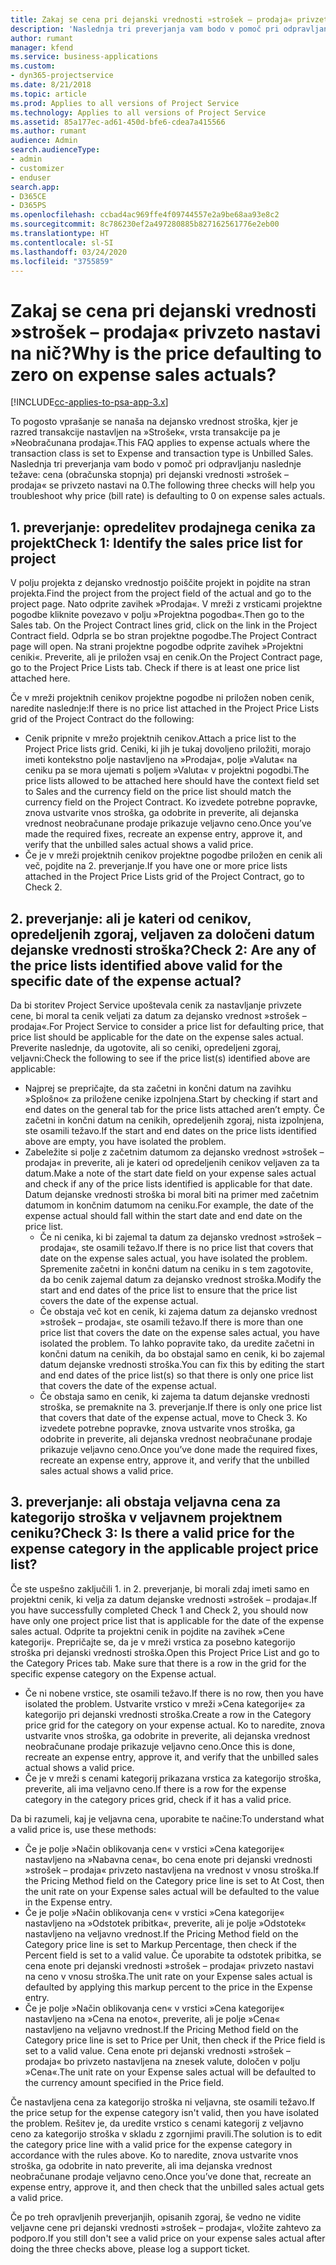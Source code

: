 ```yaml
---
title: Zakaj se cena pri dejanski vrednosti »strošek – prodaja« privzeto nastavi na nič?
description: 'Naslednja tri preverjanja vam bodo v pomoč pri odpravljanju naslednje težave: cena pri dejanski vrednosti »strošek – prodaja« se privzeto nastavi na 0.'
author: rumant
manager: kfend
ms.service: business-applications
ms.custom:
- dyn365-projectservice
ms.date: 8/21/2018
ms.topic: article
ms.prod: Applies to all versions of Project Service
ms.technology: Applies to all versions of Project Service
ms.assetid: 85a177ec-ad61-450d-bfe6-cdea7a415566
ms.author: rumant
audience: Admin
search.audienceType:
- admin
- customizer
- enduser
search.app:
- D365CE
- D365PS
ms.openlocfilehash: ccbad4ac969ffe4f09744557e2a9be68aa93e8c2
ms.sourcegitcommit: 8c786230ef2a497280885b827162561776e2eb00
ms.translationtype: HT
ms.contentlocale: sl-SI
ms.lasthandoff: 03/24/2020
ms.locfileid: "3755859"
---
```

# <a name="why-is-the-price-defaulting-to-zero-on-expense-sales-actuals"></a><span data-ttu-id="79286-103">Zakaj se cena pri dejanski vrednosti »strošek – prodaja« privzeto nastavi na nič?</span><span class="sxs-lookup"><span data-stu-id="79286-103">Why is the price defaulting to zero on expense sales actuals?</span></span>

[!INCLUDE[cc-applies-to-psa-app-3.x](../includes/cc-applies-to-psa-app-3x.md)]

<span data-ttu-id="79286-104">To pogosto vprašanje se nanaša na dejansko vrednost stroška, kjer je razred transakcije nastavljen na »Strošek«, vrsta transakcije pa je »Neobračunana prodaja«.</span><span class="sxs-lookup"><span data-stu-id="79286-104">This FAQ applies to expense actuals where the transaction class is set to Expense and transaction type is Unbilled Sales.</span></span> <span data-ttu-id="79286-105">Naslednja tri preverjanja vam bodo v pomoč pri odpravljanju naslednje težave: cena (obračunska stopnja) pri dejanski vrednosti »strošek – prodaja« se privzeto nastavi na 0.</span><span class="sxs-lookup"><span data-stu-id="79286-105">The following three checks will help you troubleshoot why price (bill rate) is defaulting to 0 on expense sales actuals.</span></span>

## <a name="check-1-identify-the-sales-price-list-for-project"></a><span data-ttu-id="79286-106">1. preverjanje: opredelitev prodajnega cenika za projekt</span><span class="sxs-lookup"><span data-stu-id="79286-106">Check 1: Identify the sales price list for project</span></span>

<span data-ttu-id="79286-107">V polju projekta z dejansko vrednostjo poiščite projekt in pojdite na stran projekta.</span><span class="sxs-lookup"><span data-stu-id="79286-107">Find the project from the project field of the actual and go to the project page.</span></span> <span data-ttu-id="79286-108">Nato odprite zavihek »Prodaja«. V mreži z vrsticami projektne pogodbe kliknite povezavo v polju »Projektna pogodba«.</span><span class="sxs-lookup"><span data-stu-id="79286-108">Then go to the Sales tab. On the Project Contract lines grid, click on the link in the Project Contract field.</span></span> <span data-ttu-id="79286-109">Odprla se bo stran projektne pogodbe.</span><span class="sxs-lookup"><span data-stu-id="79286-109">The Project Contract page will open.</span></span> <span data-ttu-id="79286-110">Na strani projektne pogodbe odprite zavihek »Projektni ceniki«. Preverite, ali je priložen vsaj en cenik.</span><span class="sxs-lookup"><span data-stu-id="79286-110">On the Project Contract page, go to the Project Price Lists tab. Check if there is at least one price list attached here.</span></span>

<span data-ttu-id="79286-111">Če v mreži projektnih cenikov projektne pogodbe ni priložen noben cenik, naredite naslednje:</span><span class="sxs-lookup"><span data-stu-id="79286-111">If there is no price list attached in the Project Price Lists grid of the Project Contract do the following:</span></span>

- <span data-ttu-id="79286-112">Cenik pripnite v mrežo projektnih cenikov.</span><span class="sxs-lookup"><span data-stu-id="79286-112">Attach a price list to the Project Price lists grid.</span></span> <span data-ttu-id="79286-113">Ceniki, ki jih je tukaj dovoljeno priložiti, morajo imeti kontekstno polje nastavljeno na »Prodaja«, polje »Valuta« na ceniku pa se mora ujemati s poljem »Valuta« v projektni pogodbi.</span><span class="sxs-lookup"><span data-stu-id="79286-113">The price lists allowed to be attached here should have the context field set to Sales and the currency field on the price list should match the currency field on the Project Contract.</span></span> <span data-ttu-id="79286-114">Ko izvedete potrebne popravke, znova ustvarite vnos stroška, ga odobrite in preverite, ali dejanska vrednost neobračunane prodaje prikazuje veljavno ceno.</span><span class="sxs-lookup"><span data-stu-id="79286-114">Once you’ve made the required fixes, recreate an expense entry, approve it, and verify that the unbilled sales actual shows a valid price.</span></span>
- <span data-ttu-id="79286-115">Če je v mreži projektnih cenikov projektne pogodbe priložen en cenik ali več, pojdite na 2. preverjanje.</span><span class="sxs-lookup"><span data-stu-id="79286-115">If you have one or more price lists attached in the Project Price Lists grid of the Project Contract, go to Check 2.</span></span>

## <a name="check-2-are-any-of-the-price-lists-identified-above-valid-for-the-specific-date-of-the-expense-actual"></a><span data-ttu-id="79286-116">2. preverjanje: ali je kateri od cenikov, opredeljenih zgoraj, veljaven za določeni datum dejanske vrednosti stroška?</span><span class="sxs-lookup"><span data-stu-id="79286-116">Check 2: Are any of the price lists identified above valid for the specific date of the expense actual?</span></span>

<span data-ttu-id="79286-117">Da bi storitev Project Service upoštevala cenik za nastavljanje privzete cene, bi moral ta cenik veljati za datum za dejansko vrednost »strošek – prodaja«.</span><span class="sxs-lookup"><span data-stu-id="79286-117">For Project Service to consider a price list for defaulting price, that price list should be applicable for the date on the expense sales actual.</span></span> <span data-ttu-id="79286-118">Preverite naslednje, da ugotovite, ali so ceniki, opredeljeni zgoraj, veljavni:</span><span class="sxs-lookup"><span data-stu-id="79286-118">Check the following to see if the price list(s) identified above are applicable:</span></span>

- <span data-ttu-id="79286-119">Najprej se prepričajte, da sta začetni in končni datum na zavihku »Splošno« za priložene cenike izpolnjena.</span><span class="sxs-lookup"><span data-stu-id="79286-119">Start by checking if start and end dates on the general tab for the price lists attached aren’t empty.</span></span> <span data-ttu-id="79286-120">Če začetni in končni datum na cenikih, opredeljenih zgoraj, nista izpolnjena, ste osamili težavo.</span><span class="sxs-lookup"><span data-stu-id="79286-120">If the start and end dates on the price lists identified above are empty, you have isolated the problem.</span></span> 
- <span data-ttu-id="79286-121">Zabeležite si polje z začetnim datumom za dejansko vrednost »strošek – prodaja« in preverite, ali je kateri od opredeljenih cenikov veljaven za ta datum.</span><span class="sxs-lookup"><span data-stu-id="79286-121">Make a note of the start date field on your expense sales actual and check if any of the price lists identified is applicable for that date.</span></span> <span data-ttu-id="79286-122">Datum dejanske vrednosti stroška bi moral biti na primer med začetnim datumom in končnim datumom na ceniku.</span><span class="sxs-lookup"><span data-stu-id="79286-122">For example, the date of the expense actual should fall within the start date and end date on the price list.</span></span> 
    - <span data-ttu-id="79286-123">Če ni cenika, ki bi zajemal ta datum za dejansko vrednost »strošek – prodaja«, ste osamili težavo.</span><span class="sxs-lookup"><span data-stu-id="79286-123">If there is no price list that covers that date on the expense sales actual, you have isolated the problem.</span></span> <span data-ttu-id="79286-124">Spremenite začetni in končni datum na ceniku in s tem zagotovite, da bo cenik zajemal datum za dejansko vrednost stroška.</span><span class="sxs-lookup"><span data-stu-id="79286-124">Modify the start and end dates of the price list to ensure that the price list covers the date of the expense actual.</span></span> 
    - <span data-ttu-id="79286-125">Če obstaja več kot en cenik, ki zajema datum za dejansko vrednost »strošek – prodaja«, ste osamili težavo.</span><span class="sxs-lookup"><span data-stu-id="79286-125">If there is more than one price list that covers the date on the expense sales actual, you have isolated the problem.</span></span> <span data-ttu-id="79286-126">To lahko popravite tako, da uredite začetni in končni datum na cenikih, da bo obstajal samo en cenik, ki bo zajemal datum dejanske vrednosti stroška.</span><span class="sxs-lookup"><span data-stu-id="79286-126">You can fix this by editing the start and end dates of the price list(s) so that there is only one price list that covers the date of the expense actual.</span></span> 
    - <span data-ttu-id="79286-127">Če obstaja samo en cenik, ki zajema ta datum dejanske vrednosti stroška, se premaknite na 3. preverjanje.</span><span class="sxs-lookup"><span data-stu-id="79286-127">If there is only one price list that covers that date of the expense actual, move to Check 3.</span></span>
<span data-ttu-id="79286-128">Ko izvedete potrebne popravke, znova ustvarite vnos stroška, ga odobrite in preverite, ali dejanska vrednost neobračunane prodaje prikazuje veljavno ceno.</span><span class="sxs-lookup"><span data-stu-id="79286-128">Once you’ve done made the required fixes, recreate an expense entry, approve it, and verify that the unbilled sales actual shows a valid price.</span></span>

## <a name="check-3-is-there-a-valid-price-for-the-expense-category-in-the-applicable-project-price-list"></a><span data-ttu-id="79286-129">3. preverjanje: ali obstaja veljavna cena za kategorijo stroška v veljavnem projektnem ceniku?</span><span class="sxs-lookup"><span data-stu-id="79286-129">Check 3: Is there a valid price for the expense category in the applicable project price list?</span></span> 

<span data-ttu-id="79286-130">Če ste uspešno zaključili 1. in 2. preverjanje, bi morali zdaj imeti samo en projektni cenik, ki velja za datum dejanske vrednosti »strošek – prodaja«.</span><span class="sxs-lookup"><span data-stu-id="79286-130">If you have successfully completed Check 1 and Check 2, you should now have only one project price list that is applicable for the date of the expense sales actual.</span></span> <span data-ttu-id="79286-131">Odprite ta projektni cenik in pojdite na zavihek »Cene kategorij«. Prepričajte se, da je v mreži vrstica za posebno kategorijo stroška pri dejanski vrednosti stroška.</span><span class="sxs-lookup"><span data-stu-id="79286-131">Open this Project Price List and go to the Category Prices tab. Make sure that there is a row in the grid for the specific expense category on the Expense actual.</span></span>
 
- <span data-ttu-id="79286-132">Če ni nobene vrstice, ste osamili težavo.</span><span class="sxs-lookup"><span data-stu-id="79286-132">If there is no row, then you have isolated the problem.</span></span> <span data-ttu-id="79286-133">Ustvarite vrstico v mreži »Cena kategorije« za kategorijo pri dejanski vrednosti stroška.</span><span class="sxs-lookup"><span data-stu-id="79286-133">Create a row in the Category price grid for the category on your expense actual.</span></span> <span data-ttu-id="79286-134">Ko to naredite, znova ustvarite vnos stroška, ga odobrite in preverite, ali dejanska vrednost neobračunane prodaje prikazuje veljavno ceno.</span><span class="sxs-lookup"><span data-stu-id="79286-134">Once this is done, recreate an expense entry, approve it, and verify that the unbilled sales actual shows a valid price.</span></span> 
- <span data-ttu-id="79286-135">Če je v mreži s cenami kategorij prikazana vrstica za kategorijo stroška, preverite, ali ima veljavno ceno.</span><span class="sxs-lookup"><span data-stu-id="79286-135">If there is a row for the expense category in the category prices grid, check if it has a valid price.</span></span>

<span data-ttu-id="79286-136">Da bi razumeli, kaj je veljavna cena, uporabite te načine:</span><span class="sxs-lookup"><span data-stu-id="79286-136">To understand what a valid price is, use these methods:</span></span>

- <span data-ttu-id="79286-137">Če je polje »Način oblikovanja cen« v vrstici »Cena kategorije« nastavljeno na »Nabavna cena«, bo cena enote pri dejanski vrednosti »strošek – prodaja« privzeto nastavljena na vrednost v vnosu stroška.</span><span class="sxs-lookup"><span data-stu-id="79286-137">If the Pricing Method field on the Category price line is set to At Cost, then the unit rate on your Expense sales actual will be defaulted to the value in the Expense entry.</span></span>
- <span data-ttu-id="79286-138">Če je polje »Način oblikovanja cen« v vrstici »Cena kategorije« nastavljeno na »Odstotek pribitka«, preverite, ali je polje »Odstotek« nastavljeno na veljavno vrednost.</span><span class="sxs-lookup"><span data-stu-id="79286-138">If the Pricing Method field on the Category price line is set to Markup Percentage, then check if the Percent field is set to a valid value.</span></span> <span data-ttu-id="79286-139">Če uporabite ta odstotek pribitka, se cena enote pri dejanski vrednosti »strošek – prodaja« privzeto nastavi na ceno v vnosu stroška.</span><span class="sxs-lookup"><span data-stu-id="79286-139">The unit rate on your Expense sales actual is defaulted by applying this markup percent to the price in the Expense entry.</span></span>
- <span data-ttu-id="79286-140">Če je polje »Način oblikovanja cen« v vrstici »Cena kategorije« nastavljeno na »Cena na enoto«, preverite, ali je polje »Cena« nastavljeno na veljavno vrednost.</span><span class="sxs-lookup"><span data-stu-id="79286-140">If the Pricing Method field on the Category price line is set to Price per Unit, then check if the Price field is set to a valid value.</span></span> <span data-ttu-id="79286-141">Cena enote pri dejanski vrednosti »strošek – prodaja« bo privzeto nastavljena na znesek valute, določen v polju »Cena«.</span><span class="sxs-lookup"><span data-stu-id="79286-141">The unit rate on your Expense sales actual will be defaulted to the currency amount specified in the Price field.</span></span>

<span data-ttu-id="79286-142">Če nastavljena cena za kategorijo stroška ni veljavna, ste osamili težavo.</span><span class="sxs-lookup"><span data-stu-id="79286-142">If the price setup for the expense category isn't valid, then you have isolated the problem.</span></span> <span data-ttu-id="79286-143">Rešitev je, da uredite vrstico s cenami kategorij z veljavno ceno za kategorijo stroška v skladu z zgornjimi pravili.</span><span class="sxs-lookup"><span data-stu-id="79286-143">The solution is to edit the category price line with a valid price for the expense category in accordance with the rules above.</span></span> <span data-ttu-id="79286-144">Ko to naredite, znova ustvarite vnos stroška, ga odobrite in nato preverite, ali ima dejanska vrednost neobračunane prodaje veljavno ceno.</span><span class="sxs-lookup"><span data-stu-id="79286-144">Once you’ve done that, recreate an expense entry, approve it, and then check that the unbilled sales actual gets a valid price.</span></span>

<span data-ttu-id="79286-145">Če po treh opravljenih preverjanjih, opisanih zgoraj, še vedno ne vidite veljavne cene pri dejanski vrednosti »strošek – prodaja«, vložite zahtevo za podporo.</span><span class="sxs-lookup"><span data-stu-id="79286-145">If you still don't see a valid price on your expense sales actual after doing the three checks above, please log a support ticket.</span></span>


